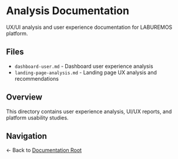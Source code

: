# Analysis Documentation

UX/UI analysis and user experience documentation for LABUREMOS platform.

## Files

- `dashboard-user.md` - Dashboard user experience analysis
- `landing-page-analysis.md` - Landing page UX analysis and recommendations

## Overview

This directory contains user experience analysis, UI/UX reports, and platform usability studies.

## Navigation

← Back to [Documentation Root](../README.md)
